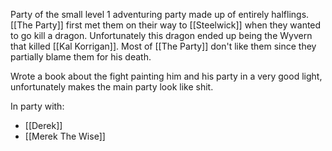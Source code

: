 Party of the small level 1 adventuring party made up of entirely halflings. [[The Party]] first met them on their way to [[Steelwick]] when they wanted to go kill a dragon. Unfortunately this dragon ended up being the Wyvern that killed [[Kal Korrigan]]. Most of [[The Party]] don't like them since they partially blame them for his death. 

Wrote a book about the fight painting him and his party in a very good light, unfortunately makes the main party look like shit.

In party with:
- [[Derek]]
- [[Merek The Wise]]